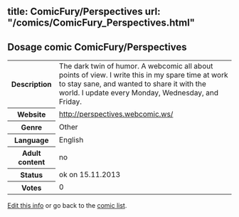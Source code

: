 title: ComicFury/Perspectives
url: "/comics/ComicFury_Perspectives.html"
---
Dosage comic ComicFury/Perspectives
-----------------------------------------

<p id="msg"></p>
<script type="text/javascript">
if (window.location.search === '?edit_info_mail=sent_ok') {
  var elem = document.getElementById("msg");
  elem.innerHTML = 'Edited information sucessfully sent for review, which is usually done daily. Thanks!';
  elem.className = 'ok';
}
</script>
<table class="comicinfo">
<tr>
<th>Description</th><td>The dark twin of humor. A webcomic all about points of view. I write this in my spare time at work to stay sane, and wanted to share it with the world. I update every Monday, Wednesday, and Friday.</td>
</tr>
<tr>
<th>Website</th><td><a href="http://perspectives.webcomic.ws/">http://perspectives.webcomic.ws/</a></td>
</tr>
<tr>
<th>Genre</th><td>Other</td>
</tr>
<tr>
<th>Language</th><td>English</td>
</tr>
<tr>
<th>Adult content</th><td>no</td>
</tr>
<tr>
<th>Status</th><td>ok on 15.11.2013</td>
</tr>
<tr>
<th>Votes</th><td>0</td>
</tr>
</table>

[Edit this info](ComicFury_Perspectives_edit.html) or go back to the [comic list](../comic-index.html).
